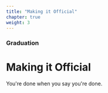 ```yaml
---
title: "Making it Official"
chapter: true
weight: 3
---
```


### Graduation

# Making it Official

You're done when you say you're done.